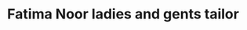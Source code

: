 ---
title: "Fatima Noor ladies and gents tailor"
url: /karachi/fatima-noor-ladies-and-gents-tailor/
shop: tailor
---